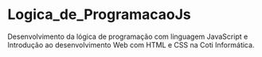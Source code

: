 # Logica_de_ProgramacaoJs
Desenvolvimento da lógica de programação com linguagem JavaScript e Introdução ao desenvolvimento Web com HTML e CSS na Coti Informática.
